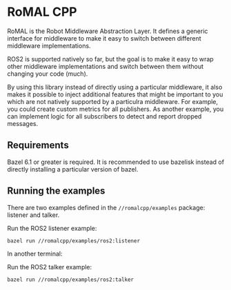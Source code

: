 # RoMAL CPP

RoMAL is the Robot Middleware Abstraction Layer. It defines a generic interface for middleware to make it easy to switch between different middleware implementations.

ROS2 is supported natively so far, but the goal is to make it easy to wrap other middleware implementations and switch between them without changing your code (much).

By using this library instead of directly using a particular middleware, it also makes it possible to inject additional features that might be important to you which are not natively supported by a particulra middleware. For example, you could create custom metrics for all publishers. As another example, you can implement logic for all subscribers to detect and report dropped messages.

## Requirements

Bazel 6.1 or greater is required. It is recommended to use bazelisk instead of directly installing a particular version of bazel.

## Running the examples

There are two examples defined in the `//romalcpp/examples` package: listener and talker.

Run the ROS2 listener example:

```bash
bazel run //romalcpp/examples/ros2:listener
```

In another terminal:

Run the ROS2 talker example:

```bash
bazel run //romalcpp/examples/ros2:talker
```
